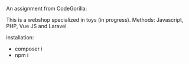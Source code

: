 An assignment from CodeGorilla:

This is a webshop specialized in toys (in progress).
Methods: Javascript, PHP, Vue JS and Laravel

installation:
- composer i
- npm i

